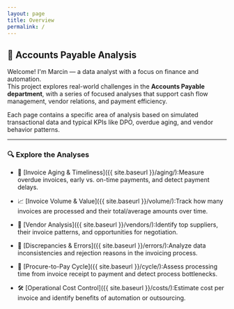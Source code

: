 ```yaml
---
layout: page
title: Overview
permalink: /
---
```


## 💼 Accounts Payable Analysis

Welcome! I'm Marcin — a data analyst with a focus on finance and automation.  
This project explores real-world challenges in the **Accounts Payable department**, with a series of focused analyses that support cash flow management, vendor relations, and payment efficiency.

Each page contains a specific area of analysis based on simulated transactional data and typical KPIs like DPO, overdue aging, and vendor behavior patterns.

---

### 🔍 Explore the Analyses

- 📅 [Invoice Aging & Timeliness]({{ site.baseurl }}/aging/):Measure overdue invoices, early vs. on-time payments, and detect payment delays.

- 📈 [Invoice Volume & Value]({{ site.baseurl }}/volume/):Track how many invoices are processed and their total/average amounts over time.

- 🤝 [Vendor Analysis]({{ site.baseurl }}/vendors/):Identify top suppliers, their invoice patterns, and opportunities for negotiation.

- 🧾 [Discrepancies & Errors]({{ site.baseurl }}/errors/):Analyze data inconsistencies and rejection reasons in the invoicing process.

- 🔄 [Procure-to-Pay Cycle]({{ site.baseurl }}/cycle/):Assess processing time from invoice receipt to payment and detect process bottlenecks.

- 🛠 [Operational Cost Control]({{ site.baseurl }}/costs/):Estimate cost per invoice and identify benefits of automation or outsourcing.
